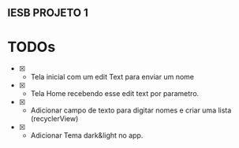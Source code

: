 ## IESB PROJETO 1

# TODOs
- [X] - Tela inicial com um edit Text para enviar um nome
- [X] - Tela Home recebendo esse edit text por parametro.
- [X] - Adicionar campo de texto para digitar nomes e criar uma lista (recyclerView)
- [X] - Adicionar Tema dark&light no app.